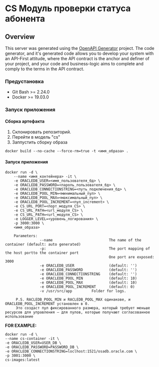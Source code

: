 
# CS Модуль проверки статуса абонента

## Overview
This server was generated using the [OpenAPI Generator](https://openapi-generator.tech) project.  The code generator, and it's generated code allows you to develop your system with an API-First attitude, where the API contract is the anchor and definer of your project, and your code and business-logic aims to complete and comply to the terms in the API contract.

### Предустановка
- Git Bash >= 2.24.0
- Docker >= 19.03.0

### Запуск приложения

#### Сборка артефакта
1. Склонировать репозиторий.
2. Перейти в модель "cs"
3. Заппустить сборку образа
```
docker build --no-cache --force-rm=true -t <имя_образа> .
```

#### Запуск приложения

    docker run -d \
        --name <имя_контейнера> -it \
        -e ORACLEDB_USER=<имя_пользователя_бд> \
        -e ORACLEDB_PASSWORD=<пароль_пользователя_бд> \
        -e ORACLEDB_CONNECTIONSTRING=<путь_подключения_бд> \
        -e ORACLEDB_POOL_MIN=<минимальный_пул> \
        -e ORACLEDB_POOL_MAX=<максимальный_пул> \
        -e ORACLEDB_POOL_INCREMENT=<пул_increment> \
        -e CS_URL_PORT=<порт_модуля_CS> \
        -e CS_URL_PATH=<url_модуля_CS> \
        -e CS_URL_PATH=<url_модуля_CS> \
        -e LOGGER_LEVEL=<уровень_логирования> \
        -p 3000:3000 \
        <имя_образа>
        
        Parameters:
                    --name                          The name of the container (default: auto generated)
                    -p:                             The port mapping of the host portto the container port
                                                    One port are exposed: 3000
                    -e ORACLEDB_USER                (default: '')
                    -e ORACLEDB_PASSWORD            (default: '')
                    -e ORACLEDB_CONNECTIONSTRING    (default: '')
                    -e ORACLEDB_POOL_MIN            (default: 10)
                    -e ORACLEDB_POOL_MAX            (default: 10)
                    -e ORACLEDB_POOL_INCREMENT      (default: 0)
                    -v /usr/src/app         Folder for logs.
                    
         P.S. RACLEDB_POOL_MIN и RACLEDB_POOL_MAX одинакове, и ORACLEDB_POOL_INCREMENT установлен в 0. 
         Это создаст пул фиксированного размера, который требует меньше ресурсов для управления — для пулов, которые получают согласованное использование

**FOR EXAMPLE:**
    
    docker run -d \
    --name cs-container -it \
    -e ORACLEDB_USER=USER_DB \
    -e ORACLEDB_PASSWORD=PASSWORD_DB \
    -e ORACLEDB_CONNECTIONSTRING=loclhost:1521/osadb.oracle.com \
    -p 3001:3000 \
    cs-images:latest
    

